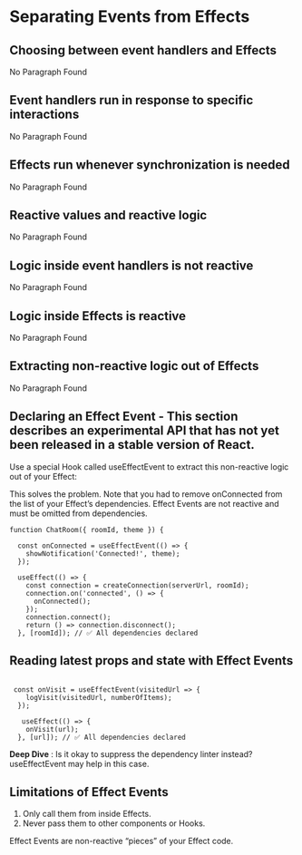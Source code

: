 # Separating Events from Effects

## Choosing between event handlers and Effects

No Paragraph Found

## Event handlers run in response to specific interactions

No Paragraph Found

## Effects run whenever synchronization is needed

No Paragraph Found

## Reactive values and reactive logic

No Paragraph Found

## Logic inside event handlers is not reactive

No Paragraph Found

## Logic inside Effects is reactive

No Paragraph Found

## Extracting non-reactive logic out of Effects

No Paragraph Found

## Declaring an Effect Event - This section describes an experimental API that has not yet been released in a stable version of React.

Use a special Hook called useEffectEvent to extract this non-reactive logic out of your Effect:

This solves the problem. Note that you had to remove onConnected from the list of your Effect’s dependencies. Effect Events are not reactive and must be omitted from dependencies.

```
function ChatRoom({ roomId, theme }) {

  const onConnected = useEffectEvent(() => {
    showNotification('Connected!', theme);
  });

  useEffect(() => {
    const connection = createConnection(serverUrl, roomId);
    connection.on('connected', () => {
      onConnected();
    });
    connection.connect();
    return () => connection.disconnect();
  }, [roomId]); // ✅ All dependencies declared

```

## Reading latest props and state with Effect Events

```

 const onVisit = useEffectEvent(visitedUrl => {
    logVisit(visitedUrl, numberOfItems);
  });

   useEffect(() => {
    onVisit(url);
  }, [url]); // ✅ All dependencies declared

```

**Deep Dive** : Is it okay to suppress the dependency linter instead? 
useEffectEvent may help in this case.

## Limitations of Effect Events 

1. Only call them from inside Effects.
2. Never pass them to other components or Hooks.

Effect Events are non-reactive “pieces” of your Effect code.



